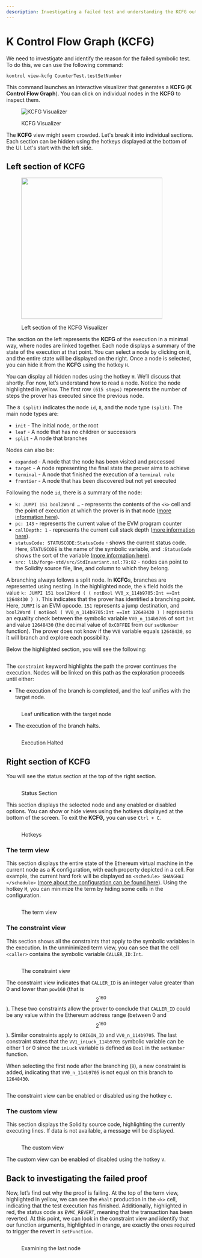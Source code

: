 ```yaml
---
description: Investigating a failed test and understanding the KCFG output
---
```


# K Control Flow Graph (KCFG)

We need to investigate and identify the reason for the failed symbolic test. To do this, we can use the following command:

```
kontrol view-kcfg CounterTest.testSetNumber
```

This command launches an interactive visualizer that generates a **KCFG** (**K Control Flow Graph**). You can click on individual nodes in the **KCFG** to inspect them.

<figure><img src="../../.gitbook/assets/KCFGFull.png" alt="KCFG Visualizer"><figcaption><p>KCFG Visualizer</p></figcaption></figure>

The **KCFG** view might seem crowded. Let's break it into individual sections. Each section can be hidden using the hotkeys displayed at the bottom of the UI. Let's start with the left side.

## Left section of KCFG

<figure><img src="../../.gitbook/assets/LeftofKCFG.png" alt="" width="375"><figcaption><p>Left section of the KCFG Visualizer</p></figcaption></figure>

The section on the left represents the **KCFG** of the execution in a minimal way, where nodes are linked together. Each node displays a summary of the state of the execution at that point. You can select a node by clicking on it, and the entire state will be displayed on the right. Once a node is selected, you can hide it from the **KCFG** using the hotkey `H`.

You can display all hidden nodes using the hotkey `H`. We’ll discuss that shortly. For now, let’s understand how to read a node. Notice the node highlighted in yellow. The first row `(615 steps)` represents the number of steps the prover has executed since the previous node.

The `8 (split)` indicates the node `id`, `8`, and the node type `(split)`. The main node types are:

* `init` - The initial node, or the root
* `leaf` - A node that has no children or successors
* `split` - A node that branches

Nodes can also be:

* `expanded` - A node that the node has been visited and processed
* `target` - A node representing the final state the prover aims to achieve
* `terminal` - A node that finished the execution of a `terminal rule`
* `frontier` - A node that has been discovered but not yet executed

Following the node `id`, there is a summary of the node:

* `k: JUMPI 151 bool2Word …` - represents the contents of the `<k>` cell and the point of execution at which the prover is in that node ([more information here](https://github.com/runtimeverification/evm-semantics/blob/master/include/kframework/evm.md#configuration)).
* `pc: 143` - represents the current value of the EVM program counter
* `callDepth: 1` - represents the current call stack depth ([more information here](https://docs.soliditylang.org/en/v0.8.17/security-considerations.html#call-stack-depth)).
* `statusCode: STATUSCODE:StatusCode` - shows the current status code. Here, `STATUSCODE` is the name of the symbolic variable, and `:StatusCode` shows the sort of the variable ([more information here](https://github.com/runtimeverification/evm-semantics/blob/master/include/kframework/network.md#evm-status-codes)).
* `src: lib/forge-std/src/StdInvariant.sol:79:82` - nodes can point to the Solidity source file, line, and column to which they belong.

A branching always follows a split node. In **KCFG**s, branches are represented using nesting. In the highlighted node, the `k` field holds the value `k: JUMPI 151 bool2Word ( ( notBool VV0_x_114b9705:Int ==Int 12648430 ) )`. This indicates that the prover has identified a branching point. Here, `JUMPI` is an EVM opcode. `151` represents a jump destination, and `bool2Word ( notBool ( VV0_n_114b9705:Int ==Int 12648430 ) )` represents an equality check between the symbolic variable `VV0_n_114b9705` of sort `Int` and value `12648430` (the decimal value of `0xC0FFEE` from our `setNumber` function). The prover does not know if the `VV0` variable equals `12648430`, so it will branch and explore each possibility.

Below the highlighted section, you will see the following:

<figure><img src="../../.gitbook/assets/constraint.png" alt=""><figcaption></figcaption></figure>

The `constraint` keyword highlights the path the prover continues the execution. Nodes will be linked on this path as the exploration proceeds until either:

* The execution of the branch is completed, and the leaf unifies with the target node.

<figure><img src="../../.gitbook/assets/Node43.png" alt=""><figcaption><p>Leaf unification with the target node</p></figcaption></figure>

* The execution of the branch halts.

<figure><img src="../../.gitbook/assets/halt.png" alt=""><figcaption><p>Execution Halted</p></figcaption></figure>

## Right section of KCFG

You will see the status section at the top of the right section.

<figure><img src="../../.gitbook/assets/StatusSection.png" alt=""><figcaption><p>Status Section</p></figcaption></figure>

This section displays the selected node and any enabled or disabled options. You can show or hide views using the hotkeys displayed at the bottom of the screen. To exit the **KCFG,** you can use `Ctrl + C`.

<figure><img src="../../.gitbook/assets/Hotkeys.png" alt=""><figcaption><p>Hotkeys</p></figcaption></figure>

### **The term view**

This section displays the entire state of the Ethereum virtual machine in the current node as a **K** configuration, with each property depicted in a cell. For example, the current hard fork will be displayed as `<schedule> SHANGHAI </schedule>` ([more about the configuration can be found here](https://jellopaper.org/evm/#configuration)). Using the hotkey `M`, you can minimize the term by hiding some cells in the configuration.

<figure><img src="../../.gitbook/assets/Termview.png" alt=""><figcaption><p>The term view</p></figcaption></figure>

### The constraint view

This section shows all the constraints that apply to the symbolic variables in the execution. In the unminimized term view, you can see that the cell `<caller>` contains the symbolic variable `CALLER_ID:Int`.

<figure><img src="../../.gitbook/assets/Screenshot 2023-05-12 at 10.40.48.png" alt=""><figcaption><p>The constraint view</p></figcaption></figure>

The constraint view indicates that `CALLER_ID` is an integer value greater than 0 and lower than `pow160` (that is $$2^{160}$$). These two constraints allow the prover to conclude that `CALLER_ID` could be any value within the Ethereum address range (between 0 and $$2^{160}$$). Similar constraints apply to `ORIGIN_ID` and `VV0_n_114b9705`. The last constraint states that the `VV1_inLuck_114b9705` symbolic variable can be either 1 or 0 since the `inLuck` variable is defined as `Bool` in the `setNumber` function.

When selecting the first node after the branching (`8`), a new constraint is added, indicating that `VV0_n_114b9705` is not equal on this branch to `12648430`.

<figure><img src="../../.gitbook/assets/node8constraintview.png" alt=""><figcaption></figcaption></figure>

The constraint view can be enabled or disabled using the hotkey `c`.

### The custom view

This section displays the Solidity source code, highlighting the currently executing lines. If data is not available, a message will be displayed.

<figure><img src="../../.gitbook/assets/customview.png" alt=""><figcaption><p>The custom view</p></figcaption></figure>

The custom view can be enabled of disabled using the hotkey `V`.

## Back to investigating the failed proof

Now, let’s find out why the proof is failing. At the top of the term view, highlighted in yellow, we can see the `#halt` production in the `<k>` cell, indicating that the test execution has finished. Additionally, highlighted in red, the status code as `EVMC_REVERT`, meaning that the transaction has been reverted. At this point, we can look in the constraint view and identify that our function arguments, highlighted in orange, are exactly the ones required to trigger the revert in `setFunction`.

<figure><img src="../../.gitbook/assets/haltrevert.png" alt=""><figcaption><p>Examining the last node</p></figcaption></figure>
